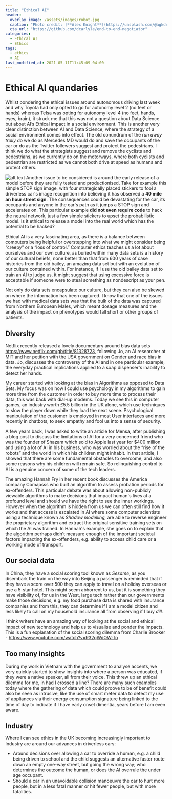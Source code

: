 ```yaml
---
title: "Ethical AI"
header:
  overlay_image: /assets/images/robot.jpg
  caption: "Photo credit: [**Alex Knight**](https://unsplash.com/@agkdesign)"
  cta_url: "https://github.com/dcarlyle/end-to-end-negotiator"
categories:
  - Ethical AI
  - Ethics
tags:
  - ethics
  - AI
last_modified_at: 2021-05-11T11:45:09-04:00
---
```


# Ethical AI quandaries

Whilst pondering the ethical issues around autonomous driving last week and why Toyota had only opted to go for autonomy level 2 (no feet or hands) whereas Telsa was opting for autonomy level 4 (no feet, hands, eyes, brain), it struck me that this was not a question about Data Science but about AI’s Ethical impact in a social environment. This is another very clear distinction between AI and Data Science, where the strategy of a social environment comes into effect. The old conundrum of the _run away trolly_ do we do as Mercedes MD would do and save the occupants of the car or do as the Twitter followers suggest and protect the pedestrians. I think we do what the strategists suggest and remove the cyclists and pedestrians, as we currently do on the motorways, where both cyclists and pedestrian are restricted as we cannot both drive at speed as humans and protect others.

![alt text](https://dcarlyle.github.io/assets/images/hack_boneh.jpg "Prof. Boneh hacks STOP sign image, turning it to a 40 mile an hour image to a driverless car's CNN, just by adding 4 stickers") Another issue to be considered is around the early release of a model before they are fully tested and productionised. Take for example this simple STOP sign image, with four strategically placed stickers to fool a driverless car's image recognition into believing it has observed a **40 mile an hour street sign**. The consequences could be devastating for the car, its occupants and anyone in the car's path as it jumps a STOP sign and accelerates on. This particular example **did not even require code** to hack the neural network, just a few simple stickers to upset the probabilistic model. Is it ethical to release a model into the real world which has the potential to be hacked? 

Ethical AI is a very fascinating area, as there is a balance between computers being helpful or overstepping into what we might consider being “creepy” or a “loss of control.” Computer ethics teaches us a lot about ourselves and our own culture, as buried within many data sets is a history of our cultural beliefs, none better than that from 600 years of case histories from the old bailey, an amazing data set but with an evolution of our culture contained within. For instance, if I use the old bailey data set to train an AI to judge us, it might suggest that using excessive force is acceptable if someone were to steal something as nondescript as your pen.

Not only do data sets encapsulate our culture, but they can also be skewed on where the information has been captured. I know that one of the issues we had with medical data sets was that the bulk of the data was captured from Northern European Males, which meant dosage measures and the analysis of the impact on phenotypes would fall short or other groups of patients. 

## Diversity
Netflix recently released a lovely documentary around bias data sets https://www.netflix.com/gb/title/81328723, following Jo, an AI researcher at MIT and her petition with the USA government on Gender and race bias in data. Jo, discusses the controversy of the AI and in one particular example, the everyday practical implications applied to a soap dispenser's inability to detect her hands.

My career started with looking at the bias in Algorithms as opposed to Data Sets. My focus was on how I could use psychology in my algorithms to gain more time from the customer in order to buy more time to process their data, this was back with dial-up modems. Today we see this in computer games, an industry worth £5.5 billion in the UK alone, which use techniques to slow the player down while they load the next scene. Psychological manipulation of the customer is employed in most User interfaces and more recently in chatbots, to seek empathy and fool us into a sense of security.

A few years back, I was asked to write an article for Mensa, after publishing a blog post to discuss the limitations of AI for a very concerned friend who was the founder of Shazam which sold to Apple last year for $400 million and using a lot of AI in his business, who was worried about the “rise of the robots”  and the world in which his children might inhabit. In that article, I showed that there are some fundamental obstacles to overcome, and also some reasons why his children will remain safe. So relinquishing control to AI is a genuine concern of some of the tech leaders.

The amazing Hannah Fry in her recent book discusses the America company Comapsss who built an algorithm to assess probation periods for ex-offenders. This particular debate was about allowing non-publicly viewable algorithms to make decisions that impact human's lives at a profound level and should we have the right to see the inner workings. However when the algorithm is hidden from us we can often still find how it works and that access is escalated in AI where some computer scientists using a technique known as _Shadow modelling,_ are able to reverse engineer the proprietary algorithm and extract the original sensitive training sets on which the AI was trained. In Hannah's example, she goes on to explain that the algorithm perhaps didn’t measure enough of the important societal factors impacting the ex-offenders, e.g. ability to access child care or a working mode of transport. 

## Our social data
In China, they have a social scoring tool known as _Sesame_, as you disembark the train on the way into Beijing a passenger is reminded that if they have a score over 500 they can apply to travel on a holiday overseas or use a 5-star hotel. This might seem abhorrent to us, but it is something they have visibility of, for us in the West, large tech rather than our governments make those decisions, e.g. my food purchase data is shared with insurance companies and from this, they can determine if I am a model citizen and less likely to call on my household insurance all from observing if I buy _dill._ 

I think writers have an amazing way of looking at the social and ethical impact of new technology and help us to visualise and ponder the impacts. This is a fun explanation of the social scoring dilemma from Charlie Brooker - https://www.youtube.com/watch?v=R32qWdOWrTo

## Too many insights
During my work in Vietnam with the government to analyse accents, we very quickly started to show insights into where a person was educated, if they were a native speaker, all from their voice. This threw up an ethical dilemma for me, in had I crossed a line? There are many such examples today where the gathering of data which could proove to be of benefit could also be seen as intrusive, like the use of smart meter data to detect my use of appliances via their energy consumption signature being linked to the time of day to indicate if I have early onset dimentia, years before I am even aware.

## Industry
Where I can see ethics in the UK becoming increasingly important to Industry are around our advances in driverless cars: 
* Around decisions over allowing a car to override a human, e.g. a child being driven to school and the child suggests an alternative faster route down an empty one-way street, but going the wrong way; who determines the outcome the human, or does the AI overrule the under age occupant.
* Should a car in an unavoidable collision manoeuvre the car to hurt more people, but in a less fatal manner or hit fewer people, but with more fatalities.
